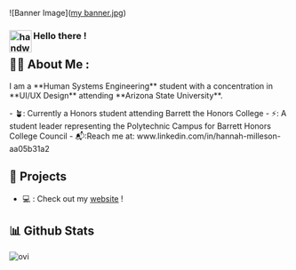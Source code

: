 ![Banner Image]([my banner.jpg](https://github.com/hanamill03/hanamill03/blob/main/my%20banner.jpg))
### <img alt="handwavegif" src="https://user-images.githubusercontent.com/39513876/112366216-8cfe7400-8cfe-11eb-8116-7d3dbae20e97.gif" width='40' align="left"/> Hello there !

## 👩‍💼 About Me :
 <div>
  I am a **Human Systems Engineering** student with a concentration in **UI/UX Design** attending **Arizona State University**. 
  </div>
 <p></p>
- 🪴: Currently a Honors student attending Barrett the Honors College
- ⚡: A student leader representing the Polytechnic Campus for Barrett Honors College Council
- 📬:Reach me at: www.linkedin.com/in/hannah-milleson-aa05b31a2
 </p>

## 🎨 Projects
- 💻 : Check out my <u>[website]([https://hannahymilleson.wixsite.com/webfolio/projects-6])</u> !


## 📊 Github Stats
<img src="https://github-readme-stats.vercel.app/api/top-langs?username=madushadhanushka&show_icons=true&locale=en&layout=compact&theme=chartreuse-dark" alt="ovi" />
